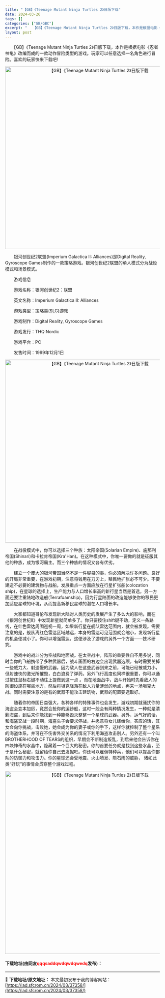 ```yaml
---
title: "【GB】《Teenage Mutant Ninja Turtles 2》日版下载"
date: 2024-03-26
tags: []
categories: ["GB/GBC"]
excerpt: "　　【GB】《Teenage Mutant Ninja Turtles 2》日版下载，本作是根据电影《忍者神龟》改编而成的一款动作冒险类型的游戏，玩家可以任意选择一名角色进行冒险。喜欢的玩家快来下载吧! 　　银河创世纪2联盟(Imperium Galactica II: Alliances)是Dig&hellip;"
layout: post
---
```


 <p>　　【GB】《Teenage Mutant Ninja Turtles 2》日版下载，本作是根据电影《忍者神龟》改编而成的一款动作冒险类型的游戏，玩家可以任意选择一名角色进行冒险。喜欢的玩家快来下载吧!</p> <p align="center"><img align="" border="0" src="https://lad.sfcrom.cn/wp-content/uploads/2024/03/20240326_660285269bc56.png" width="594" alt="【GB】《Teenage Mutant Ninja Turtles 2》日版下载" /></p> <p>　　银河创世纪2联盟(Imperium Galactica II: Alliances)是Digital Reality, Gyroscope Games制作的一款策略游戏。银河创世纪2联盟的单人模式分为战役模式和场景模式。</p> <p>　　游戏信息</p> <p>　　游戏名称：银河创世纪2：联盟</p> <p>　　英文名称：Imperium Galactica II: Alliances</p> <p>　　游戏类型：策略类(SLG)游戏</p> <p>　　游戏制作：Digital Reality, Gyroscope Games</p> <p>　　游戏发行：THQ Nordic</p> <p>　　游戏平台：PC</p> <p>　　发售时间：1999年12月1日</p> <p align="center"><img align="" border="0" src="https://lad.sfcrom.cn/wp-content/uploads/2024/03/20240326_6602852811229.png" width="595" alt="【GB】《Teenage Mutant Ninja Turtles 2》日版下载" /></p> <p>　　在战役模式中，你可以选择三个种族：太阳帝国(Solarian Empire)、施那利帝国(Shinari)和卡拉肯帝国(Kra&#39;Han)。在这种模式中，你唯一要做的就是征服其他的种族，成为银河霸主。而三个种族的情况又各有优劣。</p> <p>　　建立一个庞大的银河帝国当然不是一件容易的事，你必须解决许多问题。良好的开局非常重要，在游戏初期，注意将钱用在刀刃上，殖民地扩张必不可少。不要建造不必要的建筑物与战船，发展重点一方面应放在行星扩张船(colozation ship)，在星球的选择上，生产能力与人口增长率高的新行星当然是首选。另一方面还要注重陆地改造船(Terrafoamship)，因为行星陆面的改造能够使你的移民更加适应星球的环境，从而提高新移民星球的潜在人口增长率。</p> <p>　　大家都知道哥伦布发现新大陆对人类历史的发展产生了多么大的影响，而在《银河创世纪Ⅱ》中发现新星就简单多了。你只要按住shift键不动，定义一条路线，在红色雷达周围巡视一周，如果新行星在舰队雷达范围内，就会被发现。需要注意的是，舰队离红色雷达区域越远，本身的雷达可见范围就会缩小，发现新行星的机会便减小了。你可以增强雷达，这便涉及了游戏的另外一个方面&mdash;&mdash;技术研究。</p> <p>　　游戏中的战斗分为空战和地面战。在太空战中，阵形的重要性自不用多说，同时当你的飞船携带了多种武器后，战斗画面的右边会出现武器选项，有时需要关掉一些威力大、射速慢的武器，因为敌人在这些武器到来之前，可能已经被威力小，但射速快的激光所摧毁，白白浪费了弹药。另外飞行高度也同样很重要，你可以通过按住鼠标右键不动往上提做到这一点 。而在地面战中，战斗开始时先看敌人的防御设施在哪些地方，然后将坦克降落在敌人力量薄弱的地点，再来一场坦克大战。同时需要注意的是有的武器不能攻击建筑物，武器的配置要选取好。</p> <p>　　随着你的帝国日益强大，各种各样的特殊事件也会发生，游戏初期就骚扰你的海盗会变本加厉，竟然会抢你的运钞船，这时一般会有两种情况发生，一种就是清剿海盗，到后来你能找到一种能够毁灭整整一个星球的武器。另外，运气好的话，和海盗交战一段时期，海盗头子会要求停战，并愿意将女儿嫁给你，答应的话，其女会向你挑战，击败她，她会成为你的妻子或你的手下，这样你就控制了整个星系的海盗体系，并可在不伤害外交关系的情况下利用海盗攻击别人。另外还有一个叫BROTHERHOOD OF TEARS的组织，早期会不断制造叛乱，到后来他会告诉你在四块神奇的水晶中，隐藏着一个巨大的秘密。你的首要任务就是找到这些水晶，至于是什么秘密，就留给你自己去发掘吧。你还可以雇佣特种兵，他们可以提高你部队的防御力和攻击力。你的星球还会受地震、火山喷发、陨石雨的威胁， 诸如此类&ldquo;好玩&rdquo;的事情会贯穿整个游戏过程。</p> <p align="center"><img align="" border="0" src="https://lad.sfcrom.cn/wp-content/uploads/2024/03/20240326_66028529566e7.png" width="595" alt="【GB】《Teenage Mutant Ninja Turtles 2》日版下载" /></p> <p><h4>下载地址(由网友<font color="red">qqqsaddqwdqwdqwedq</font>发布)：</h4></p> 

---
📖 **下载地址/原文地址：** 本文最初发布于我的博客网站：[https://lad.sfcrom.cn/2024/03/37358/](https://lad.sfcrom.cn/2024/03/37358/)
